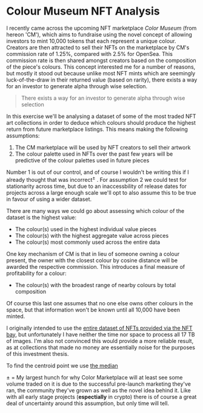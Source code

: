 # Colour Museum NFT Analysis

I recently came across the upcoming NFT marketplace _Color Museum_ (from hereon 'CM'), which aims to fundraise using the novel concept of allowing investors to mint 10,000 tokens that each represent a unique colour. Creators are then attracted to sell their NFTs on the marketplace by CM's commission rate of 1.25%, compared with 2.5% for OpenSea. This commission rate is then shared amongst creators based on the composition of the piece's colours. This concept interested me for a number of reasons, but mostly it stood out because unlike most NFT mints which are seemingly luck-of-the-draw in their returned value (based on rarity), there exists a way for an investor to generate alpha through wise selection.

> There exists a way for an investor to generate alpha through wise selection

In this exercise we'll be analysing a dataset of some of the most traded NFT art collections in order to deduce which colours should produce the highest return from future marketplace listings. This means making the following assumptions:

1. The CM marketplace will be used by NFT creators to sell their artwork
2. The colour palette used in NFTs over the past few years will be predictive of the colour palettes used in future pieces

Number 1 is out of our control, and of course I wouldn't be writing this if I already thought that was incorrect<sup>±</sup> . For assumption 2 we could test for stationarity across time, but due to an inaccessbility of release dates for projects across a large enough scale we'll opt to also assume this to be true in favour of using a wider dataset.

There are many ways we could go about assessing which colour of the dataset is the highest value:

* The colour(s) used in the highest individual value pieces
* The colour(s) with the highest aggregate value across pieces
* The colour(s) most commonly used across the entire data

One key mechanism of CM is that in lieu of someone owning a colour present, the owner with the closest colour by cosine distance will be awarded the respective commission. This introduces a final measure of profitability for a colour:

* The colour(s) with the broadest range of nearby colours by total composition

Of course this last one assumes that no one else owns other colours in the space, but that information won't be known until all 10,000 have been minted.



I originally intended to use the [entire dataset of NFTs provided via the NFT bay](https://thenftbay.org/description.html), but unfortunately I have neither the time nor space to process all 17 TB of images. I'm also not convinced this would provide a more reliable result, as at collections that made no money are essentially noise for the purposes of this investment thesis.



To find the centroid point we use [the median](https://stackoverflow.com/questions/77936/whats-the-best-way-to-calculate-a-3d-or-n-d-centroid)



± = My largest hunch for why Color Marketplace will at least see some volume traded on it is due to the successful pre-launch marketing they've ran, the community they've grown as well as the novel idea behind it. Like with all early stage projects (**espectially** in crypto) there is of course a great deal of uncertainty around this assumption, but only time will tell.